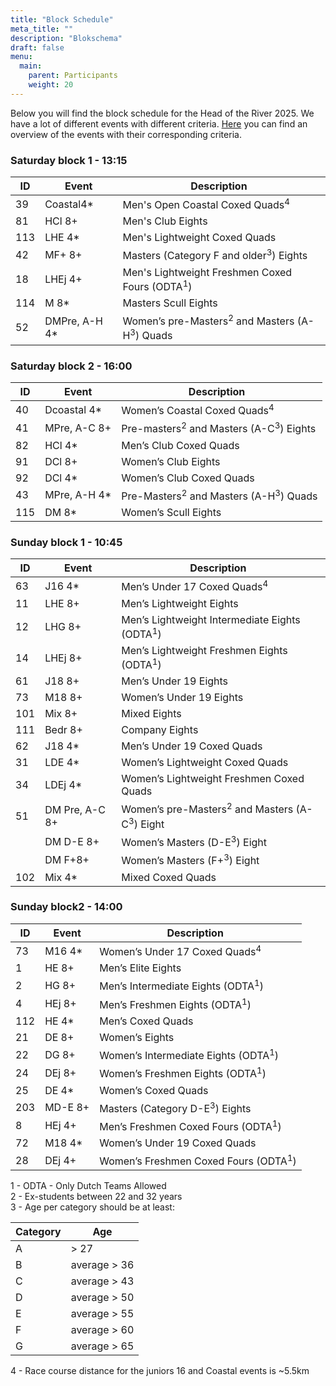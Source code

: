 ```yaml
---
title: "Block Schedule"
meta_title: ""
description: "Blokschema"
draft: false
menu:
  main:
    parent: Participants
    weight: 20
---
```

<!-- In December 2024, you can view the block schedule for the Head of the River 2025 here.                         -->

Below you will find the block schedule for the Head of the River 2025. We have a lot of different events with different criteria. [Here](../tijdschema/documents/Veldkeuze%20Head%202025%20dd%20050202025.pdf) you can find an overview of the events with their corresponding criteria.

### Saturday block 1 - 13:15

| ID  | Event         | Description                                                         |
|-----|---------------|---------------------------------------------------------------------|
| 39  | Coastal4*     | Men's Open Coastal Coxed Quads<sup>4</sup>                                     |
| 81  | HCl 8+        | Men's Club Eights                                                   |
| 113 | LHE 4*        | Men's Lightweight Coxed Quads                                       |
| 42  | MF+ 8+        | Masters (Category F and older<sup>3</sup>) Eights                   |
| 18  | LHEj 4+       | Men's Lightweight Freshmen Coxed Fours (ODTA<sup>1</sup>)           |
| 114 | M 8*          | Masters Scull Eights                                                |
| 52  | DMPre, A-H 4* | Women’s pre-Masters<sup>2</sup> and Masters (A-H<sup>3</sup>) Quads |

### Saturday block 2 - 16:00

| ID  | Event        | Description                                                  |
|-----|--------------|--------------------------------------------------------------|
| 40  | Dcoastal 4*  | Women’s Coastal Coxed Quads<sup>4</sup>                                  |
| 41  | MPre, A-C 8+ | Pre-masters<sup>2</sup> and Masters (A-C<sup>3</sup>) Eights |
| 82  | HCl 4*       | Men’s Club Coxed Quads                                       |
| 91  | DCl 8+       | Women’s Club Eights                                          |
| 92  | DCl 4*       | Women’s Club Coxed Quads                                     |
| 43  | MPre, A-H 4* | Pre-Masters<sup>2</sup> and Masters (A-H<sup>3</sup>) Quads  |
| 115 | DM 8*        | Women’s Scull Eights                                         |

### Sunday block 1 - 10:45

| ID  | Event          | Description                                                         |
|-----|----------------|---------------------------------------------------------------------|
| 63  | J16 4*         | Men’s Under 17 Coxed Quads<sup>4</sup>                                          |
| 11  | LHE 8+         | Men’s Lightweight Eights                                            |
| 12  | LHG 8+         | Men’s Lightweight Intermediate Eights (ODTA<sup>1</sup>)            |
| 14  | LHEj 8+        | Men’s Lightweight Freshmen Eights (ODTA<sup>1</sup>)                |
| 61  | J18 8+         | Men’s Under 19 Eights                                               |
| 73  | M18 8+         | Women’s Under 19 Eights                                             |
| 101 | Mix 8+         | Mixed Eights                                                        |
| 111 | Bedr 8+        | Company Eights                                                      |
| 62  | J18 4*         | Men’s Under 19 Coxed Quads                                          |
| 31  | LDE 4*         | Women’s Lightweight Coxed Quads                                     |
| 34  | LDEj 4*        | Women’s Lightweight Freshmen Coxed Quads                            |
| 51  | DM Pre, A-C 8+ | Women’s pre-Masters<sup>2</sup> and Masters (A-C<sup>3</sup>) Eight |
|     | DM D-E 8+      | Women’s Masters (D-E<sup>3</sup>) Eight                             |
|     | DM F+8+        | Women’s Masters (F+<sup>3</sup>) Eight                              |
| 102 | Mix 4*         | Mixed Coxed Quads                                                   |

### Sunday block2 - 14:00

| ID  | Event   | Description                                     |
|-----|---------|-------------------------------------------------|
| 73  | M16 4*  | Women’s Under 17 Coxed Quads<sup>4</sup>                    |
| 1   | HE 8+   | Men’s Elite Eights                              |
| 2   | HG 8+   | Men’s Intermediate Eights (ODTA<sup>1</sup>)    |
| 4   | HEj 8+  | Men’s Freshmen Eights (ODTA<sup>1</sup>)        |
| 112 | HE 4*   | Men’s Coxed Quads                               |
| 21  | DE 8+   | Women’s Eights                                  |
| 22  | DG 8+   | Women’s Intermediate Eights (ODTA<sup>1</sup>)  |
| 24  | DEj 8+  | Women’s Freshmen Eights (ODTA<sup>1</sup>)      |
| 25  | DE 4*   | Women’s Coxed Quads                             |
| 203 | MD-E 8+ | Masters (Category D-E<sup>3</sup>) Eights       |
| 8   | HEj 4+  | Men’s Freshmen Coxed Fours (ODTA<sup>1</sup>)   |
| 72  | M18 4*  | Women’s Under 19 Coxed Quads                    |
| 28  | DEj 4+  | Women’s Freshmen Coxed Fours (ODTA<sup>1</sup>) |

1 - ODTA - Only Dutch Teams Allowed   
2 - Ex-students between 22 and 32 years   
3 - Age per category should be at least:

<div class = "minitable">

| Category | Age          |
|-----------|--------------|
| A         | > 27         |
| B         | average > 36 |
| C         | average > 43 |
| D         | average > 50 |
| E         | average > 55 |
| F         | average > 60 |
| G         | average > 65 |   
     
</div>
4 - Race course distance for the juniors 16 and Coastal events is ~5.5km